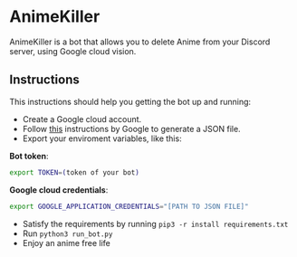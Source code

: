 # AnimeKiller

AnimeKiller is a bot that allows you to delete Anime from your Discord server, using Google cloud vision.

## Instructions

This instructions should help you getting the bot up and running:

- Create a Google cloud account.
- Follow [this](https://cloud.google.com/vision/docs/auth) instructions by Google to generate a JSON file.
- Export your enviroment variables, like this:

**Bot token**:
```bash
export TOKEN=(token of your bot)
```
**Google cloud credentials**:
```bash
export GOOGLE_APPLICATION_CREDENTIALS="[PATH TO JSON FILE]"
```

- Satisfy the requirements by running `pip3 -r install requirements.txt`
- Run `python3 run_bot.py`
- Enjoy an anime free life
